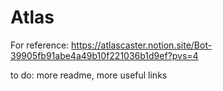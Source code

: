 # Atlas

For reference: https://atlascaster.notion.site/Bot-39905fb91abe4a49b10f221036b1d9ef?pvs=4

to do: more readme, more useful links
